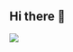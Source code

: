 ## Hi there 👋

<!--
**hongsam14/hongsam14** is a ✨ _special_ ✨ repository because its `README.md` (this file) appears on your GitHub profile.

Here are some ideas to get you started:

- 🔭 I’m currently working on ...
- 🌱 I’m currently learning ...
- 👯 I’m looking to collaborate on ...
- 🤔 I’m looking for help with ...
- 💬 Ask me about ...
- 📫 How to reach me: ...
- 😄 Pronouns: ...
- ⚡ Fun fact: ...
-->
<a href="https://innovationacademy.kr/academy/contents/view?contentsNo=7&level=2&menuNo=8" target="_blank"><img src="http://www.w3.org/2000/svg"></a>
